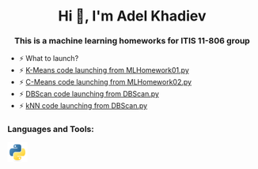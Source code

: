 <h1 align="center">Hi 👋, I'm Adel Khadiev</h1>
<h3 align="center">This is a machine learning homeworks for ITIS 11-806 group</h3>

- ⚡️ What to launch? 
- ⚡️ [K-Means code launching from MLHomework01.py](https://github.com/Rittenzore/machineLearning/blob/master/pythonProject/MLHomework01.py)
- ⚡️  [C-Means code launching from MLHomework02.py](https://github.com/Rittenzore/machineLearning/blob/master/pythonProject/MLHomework02.py)
- ⚡️  [DBScan code launching from DBScan.py](https://github.com/Rittenzore/machineLearning/blob/master/pythonProject/DBScan.py)
- ⚡️  [kNN code launching from DBScan.py](https://github.com/Rittenzore/machineLearning/blob/master/pythonProject/knn.py)

<h3 align="left">Languages and Tools:</h3>
<p align="left"> <a href="https://www.python.org" target="_blank"> <img src="https://raw.githubusercontent.com/devicons/devicon/master/icons/python/python-original.svg" alt="python" width="40" height="40"/> </a> </p>
